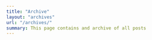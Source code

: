 ```yaml
---
title: "Archive"
layout: "archives"
url: "/archives/"
summary: This page contains and archive of all posts
---
```

